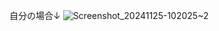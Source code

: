 自分の場合↓
![Screenshot_20241125-102025~2](https://github.com/user-attachments/assets/3f56ecde-d133-4030-8a5c-f409c99c22cf)
